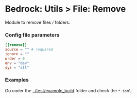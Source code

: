 # Bedrock: Utils > File: Remove

Module to remove files / folders.

### Config file parameters
```toml
[[remove]]
source = "" # required
ignore = ""
order = 0
env = "dev"
sys = "all"
```

### Examples
Go under the [../test/example_build](../test/example_build) folder and check the `*.toml`.

